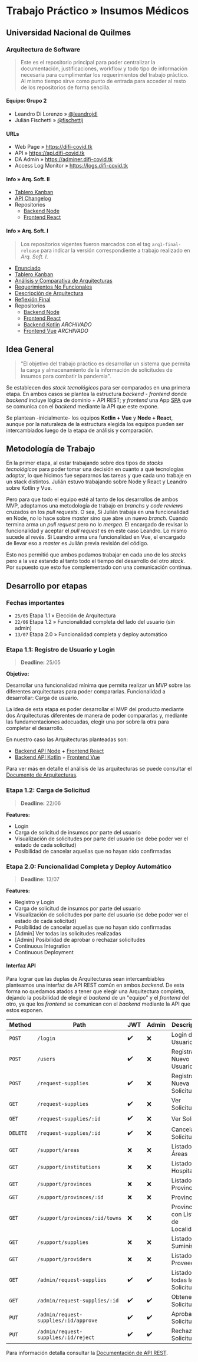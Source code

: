 # Trabajo Práctico » Insumos Médicos

## Universidad Nacional de Quilmes

### Arquitectura de Software

> Este es el repositorio principal
> para poder centralizar la documentación, justificaciones,
> workflow y todo tipo de información necesaria para
> cumplimentar los requerimientos del trabajo práctico.
> Al mismo tiempo sirve como punto de entrada para
> acceder al resto de los repositorios de forma sencilla.

#### Equipo: Grupo 2

* Leandro Di Lorenzo » [@leandrojdl](https://github.com/leandrojdl)
* Julián Fischetti » [@fischettij](https://github.com/fischettij)

#### URLs

* Web Page » <https://difi-covid.tk>
* API » <https://api.difi-covid.tk>
* DA Admin » <https://adminer.difi-covid.tk>
* Access Log Monitor » <https://logs.difi-covid.tk>

#### Info » Arq. Soft. II

* [Tablero Kanban](https://github.com/orgs/unq-arqsoft-difi/projects/2)
* [API Changelog](API-Changelog.md)
* Repositorios
  - [Backend Node](https://github.com/unq-arqsoft-difi/covid-back-node)
  - [Frontend React](https://github.com/unq-arqsoft-difi/covid-front-react)

#### Info » Arq. Soft. I

> Los repositorios vigentes fueron marcados con el tag `arq1-final-release`
> para indicar la versión correspondiente a trabajo realizado en _Arq. Soft. I_.

* [Enunciado](https://docs.google.com/document/d/1AyV7urbQM0ywcCVH7bCqCrsFQ7miNpRu_-kGEK_vt7A/edit#)
* [Tablero Kanban](https://github.com/orgs/unq-arqsoft-difi/projects/1)
* [Análisis y Comparativa de Arquitecturas](Analisis-Arquitecturas.md)
* [Requerimientos No Funcionales](Requerimientos-No-Funcionales.md)
* [Descripción de Arquitectura](Arquitectura.md)
* [Reflexión Final](Reflexion-Final.md)
* Repositorios
  - [Backend Node](https://github.com/unq-arqsoft-difi/covid-back-node/tree/arq1-final-release)
  - [Frontend React](https://github.com/unq-arqsoft-difi/covid-front-react/tree/arq1-final-release)
  - [Backend Kotlin](https://github.com/unq-arqsoft-difi/covid-back-kotlin) _ARCHIVADO_
  - [Frontend Vue](https://github.com/unq-arqsoft-difi/covid-front-vue) _ARCHIVADO_

## Idea General

> "El objetivo del trabajo práctico es desarrollar un sistema que permita la carga
> y almacenamiento de la información de solicitudes de insumos para combatir la pandemia".

Se establecen dos _stack tecnológicos_ para ser comparados
en una primera etapa. En ambos casos se plantea la
estructura _backend_ - _frontend_ donde _backend_ incluye
lógica de dominio + API REST; y _frontend_ una App [SPA](https://en.wikipedia.org/wiki/Single-page\_application)
que se comunica con el _backend_ mediante la API que este expone.

Se plantean -inicialmente- los equipos **Kotlin + Vue** y **Node + React**,
aunque por la naturaleza de la estructura elegida los equipos pueden ser
intercambiados luego de la etapa de análisis y comparación.

## Metodología de Trabajo

En la primer etapa, al estar trabajando sobre dos tipos de _stacks tecnológicos_
para poder tomar una decisión en cuanto a qué tecnologías adoptar, lo que hicimos
fue separarnos las tareas y que cada uno trabaje en un stack distintos.
Julián estuvo trabajando sobre Node y React y Leandro sobre Kotlin y Vue.

Pero para que todo el equipo esté al tanto de los desarrollos de ambos MVP,
adoptamos una metodología de trabajo en _branchs_ y _code reviews_ cruzados
en los _pull requests_. O sea, Si Julián trabaja en una funcionalidad en Node,
no lo hace sobre _master_ sino que abre un nuevo _branch_. Cuando termina
arma un _pull request_ pero no lo _mergea_. El encargado de revisar la funcionalidad
y aceptar el _pull request_ es en este caso Leandro. Lo mismo sucede al revés.
Si Leandro arma una funcionalidad en Vue, el encargado de llevar eso a _master_
es Julián previa revisión del código.

Esto nos permitió que ambos podamos trabajar en cada uno de los _stacks_ pero
a la vez estando al tanto todo el tiempo del desarrollo del otro _stack_.
Por supuesto que esto fue complementado con una comunicación continua.

## Desarrollo por etapas

### Fechas importantes

* `25/05` Etapa 1.1 » Elección de Arquitectura
* `22/06` Etapa 1.2 » Funcionalidad completa del lado del usuario (sin admin)
* `13/07` Etapa 2.0 » Funcionalidad completa y deploy automático

### Etapa 1.1: Registro de Usuario y Login

> **Deadline:** 25/05

**Objetivo:**

Desarrollar una funcionalidad mínima que permita realizar un MVP
sobre las diferentes arquitecturas para poder compararlas.
Funcionalidad a desarrollar: Carga de usuario.

La idea de esta etapa es poder desarrollar el MVP del producto
mediante dos Arquitecturas diferentes de manera de poder compararlas
y, mediante las fundamentaciones adecuadas, elegir una por sobre la otra
para completar el desarrollo.

En nuestro caso las Arquitecturas planteadas son:

* [Backend API Node][repo-node] + [Frontend React][repo-react]
* [Backend API Kotlin][repo-kotlin] + [Frontend Vue][repo-vue]

Para ver más en detalle el análisis de las arquitecturas se puede consultar
el [Documento de Arquitecturas](Analisis-Arquitecturas.md).

### Etapa 1.2: Carga de Solicitud

> **Deadline:** 22/06

**Features:**

* Login
* Carga de solicitud de insumos por parte del usuario
* Visualización de solicitudes por parte del usuario (se debe poder ver el estado de cada solicitud)
* Posibilidad de cancelar aquellas que no hayan sido confirmadas

### Etapa 2.0: Funcionalidad Completa y Deploy Automático

> **Deadline:** 13/07

**Features:**

* Registro y Login
* Carga de solicitud de insumos por parte del usuario
* Visualización de solicitudes por parte del usuario (se debe poder ver el estado de cada solicitud)
* Posibilidad de cancelar aquellas que no hayan sido confirmadas
* [Admin] Ver todas las solicitudes realizadas
* [Admin] Posibilidad de aprobar o rechazar solicitudes
* Continuous Integration
* Continuous Deployment

#### Interfaz API

Para lograr que las duplas de Arquitecturas sean intercambiables
planteamos una interfaz de API REST común en ambos _backend_.
De esta forma no quedamos atados a tener que elegir una Arquitectura
completa, dejando la posibilidad de elegir el _backend_ de un "equipo"
y el _frontend_ del otro, ya que los _frontend_ se comunican con el _backend_
mediante la API que estos exponen.

| Method   | Path                                    | JWT | Admin | Descripción                         |
|----------|-----------------------------------------|-----|-------|-------------------------------------|
| `POST`   | `/login`                              | ✔️  | ❌    | Login de Usuario                     |
| `POST`   | `/users`                              | ✔️  | ❌    | Registrar Nuevo Usuario              |
| `POST`   | `/request-supplies`                   | ✔️  | ❌    | Registrar Nueva Solicitud            |
| `GET`    | `/request-supplies`                   | ✔️  | ❌    | Ver Solicitudes                      |
| `GET`    | `/request-supplies/:id`               | ✔️  | ❌    | Ver Solicitud                        |
| `DELETE` | `/request-supplies/:id`               | ✔️  | ❌    | Cancelar Solicitud                   |
| `GET`    | `/support/areas`                      | ❌  | ❌   | Listado de Áreas                     |
| `GET`    | `/support/institutions`               | ❌  | ❌   | Listado de Hospitales                |
| `GET`    | `/support/provinces`                  | ❌  | ❌   | Listado de Provincias                |
| `GET`    | `/support/provinces/:id`              | ❌  | ❌   | Provincia                            |
| `GET`    | `/support/provinces/:id/towns`        | ❌  | ❌   | Provincia con Listado de Localidades |
| `GET`    | `/support/supplies`                   | ❌  | ❌   | Listado de Suministros               |
| `GET`    | `/support/providers`                  | ❌  | ❌   | Listado de Proveedores               |
| `GET`    | `/admin/request-supplies`             | ✔️  | ✔️    | Listado de todas las Solicitudes     |
| `GET`    | `/admin/request-supplies/:id`         | ✔️  | ✔️    | Obtener Solicitud                    |
| `PUT`    | `/admin/request-supplies/:id/approve` | ✔️  | ✔️    | Aprobar Solicitud                    |
| `PUT`    | `/admin/request-supplies/:id/reject`  | ✔️  | ✔️    | Rechazar Solicitud                   |

Para información detalla consultar la [Documentación de API REST](API-REST.md).

[repo-node]:   <https://github.com/unq-arqsoft-difi/covid-back-node>
[repo-kotlin]: <https://github.com/unq-arqsoft-difi/covid-back-kotlin>
[repo-react]:  <https://github.com/unq-arqsoft-difi/covid-front-react>
[repo-vue]:    <https://github.com/unq-arqsoft-difi/covid-front-vue>
